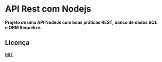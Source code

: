 # API Rest com Nodejs

<b>Projeto de uma API NodeJs com boas práticas REST, banco de dados SQL e ORM Sequelize.</b>

## Licença
[MIT](https://choosealicense.com/licenses/mit/)
